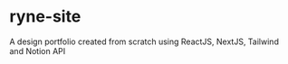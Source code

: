 # ryne-site
 
A design portfolio created from scratch using ReactJS, NextJS, Tailwind and Notion API
